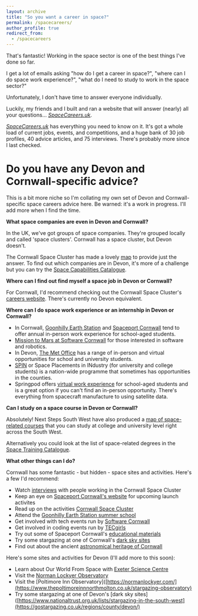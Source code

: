 ```yaml
---
layout: archive
title: "So you want a career in space?"
permalink: /spacecareers/
author_profile: true
redirect_from:
  - /spacecareers
---
```

That's fantastic! Working in the space sector is one of the best things I've done so far.

I get a lot of emails asking "how do I get a career in space?", "where can I do space work experience?", "what do I need to study to work in the space sector?"

Unfortunately, I don't have time to answer everyone individually.

Luckily, my friends and I built and ran a website that will answer (nearly) all your questions... _[SpaceCareers.uk](www.SpaceCareers.uk)_. 

_[SpaceCareers.uk](https://spacecareers.uk/)_ has everything you need to know on it. It's got a whole load of current jobs, events, and competitions, and a huge bank of 30 job profiles, 40 advice articles, and 75 interviews. There's probably more since I last checked.

Do you have any Devon and Cornwall-specific advice?
==

This is a bit more niche so I'm collating my own set of Devon and Cornwall-specific space careers advice here. Be warned: it's a work in progress. I'll add more when I find the time.

**What space companies are even in Devon and Cornwall?**

In the UK, we've got groups of space companies. They're grouped locally and called 'space clusters'. Cornwall has a space cluster, but Devon doesn't. 

The Cornwall Space Cluster has made a lovely [map](https://www.cornwallspacecluster.co.uk/wp-content/uploads/2022/03/CSC-map-0322.pdf) to provide just the answer. To find out which companies are in Devon, it's more of a challenge but you can try the [Space Capabilities Catalogue](https://sa.catapult.org.uk/space-capabilities-catalogue/).

**Where can I find out find myself a space job in Devon or Cornwall?**

For Cornwall, I'd recommend checking out the Cornwall Space Cluster's [careers website](https://www.cornwallspacecluster.co.uk/careers/). There's currently no Devon equivalent.

**Where can I do space work experience or an internship in Devon or Cornwall?**

* In Cornwall, [Goonhilly Earth Station](https://www.goonhilly.org/careers) and [Spaceport Cornwall](https://spaceportcornwall.com/) tend to offer annual in-person work experience for school-aged students.
* [Mission to Mars at Software Cornwall](https://softwarecornwall.org/mission-to-mars/) for those interested in software and robotics.
* In Devon, [The Met Office](https://www.metoffice.gov.uk/about-us/careers/apprentices-graduates-and-placements) has a range of in-person and virtual opportunities for school and university students.
* [SPIN](https://sa.catapult.org.uk/work-with-us/space-placements-industry-spin/) or Space Placements in INdustry (for university and college students) is a nation-wide programme that sometimes has opportunities in the counties.
* Springpod offers [virtual work experience](https://www.springpod.com/virtual-work-experience) for school-aged students and is a great option if you can't find an in-person opportunity. There's everything from spacecraft manufacture to using satellite data.

**Can I study on a space course in Devon or Cornwall?**

Absolutely! Next Steps South West have also produced a [map of space-related courses](https://nextstepssw.ac.uk/content/uploads/2022/10/NSSW-Space-Ed-Courses-Map.pdf) that you can study at college and university level right across the South West.

Alternatively you could look at the list of space-related degrees in the [Space Training Catalogue](https://training.spaceskills.org/degrees).

**What other things can I do?**

Cornwall has some fantastic - but hidden - space sites and activities. Here's a few I'd recommend:

* Watch [interviews](https://nextstepssw.ac.uk/resources/space-education/?utm_source=Space+Week) with people working in the Cornwall Space Cluster
* Keep an eye on [Spaceport Cornwall's website](https://spaceportcornwall.com/whats-on/) for upcoming launch activites
* Read up on the activities [Cornwall Space Cluster](https://www.cornwallspacecluster.co.uk/)
* Attend the [Goonhilly Earth Station summer school](https://www.goonhilly.org/summer-school)
* Get involved with tech events run by [Software Cornwall](https://softwarecornwall.org/events/)
* Get involved in coding events run by [TECgirls](https://www.tecgirls.co.uk/)
* Try out some of Spaceport Cornwall's [educational materials](https://spaceportcornwall.com/education/)
* Try some stargazing at one of Cornwall's [dark sky sites](https://www.nationaltrust.org.uk/lists/stargazing-in-the-south-west)
* Find out about the ancient [astronomical heritage of Cornwall](https://archaeoastronomycornwall.com/)

Here's some sites and activities for Devon (I'll add more to this soon):
* Learn about Our World From Space with [Exeter Science Centre](https://exetersciencecentre.org/events/)
* Visit the [Norman Lockyer Observatory](https://normanlockyer.com/)
* Visit the [Poltimore Inn Observatory]([https://normanlockyer.com/](https://www.thepoltimoreinnnorthmolton.co.uk/stargazing-observatory)
* Try some stargazing at one of Devon's [dark sky sites]([https://www.nationaltrust.org.uk/lists/stargazing-in-the-south-west](https://gostargazing.co.uk/regions/county/devon/)
